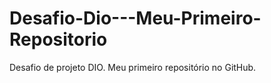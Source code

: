 # Desafio-Dio---Meu-Primeiro-Repositorio
Desafio de projeto DIO. Meu primeiro repositório no GitHub.
